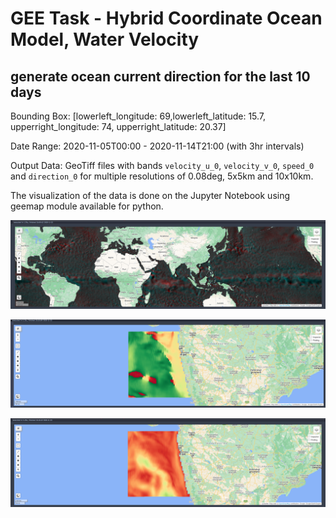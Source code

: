 # GEE Task - Hybrid Coordinate Ocean Model, Water Velocity
## generate ocean current direction for the last 10 days

Bounding Box: [lowerleft_longitude: 69,lowerleft_latitude: 15.7, upperright_longitude: 74, upperright_latitude: 20.37]

Date Range: 2020-11-05T00:00 - 2020-11-14T21:00 (with 3hr intervals)

Output Data: GeoTiff files with bands `velocity_u_0`, `velocity_v_0`, `speed_0` and `direction_0` for multiple resolutions of 0.08deg, 5x5km and 10x10km.

The visualization of the data is done on the Jupyter Notebook using geemap module available for python.

![Raw Data Map](raw_data_map.png)

![Ocean Current Direction](ocean_current_Direction.png)

![Ocean Current Speed](ocean_current_speed.png)